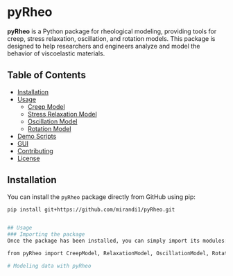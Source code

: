 # pyRheo

**pyRheo** is a Python package for rheological modeling, providing tools for creep, stress relaxation, oscillation, and rotation models. This package is designed to help researchers and engineers analyze and model the behavior of viscoelastic materials.

## Table of Contents

- [Installation](#installation)
- [Usage](#usage)
  - [Creep Model](#creep-model)
  - [Stress Relaxation Model](#stress-relaxation-model)
  - [Oscillation Model](#oscillation-model)
  - [Rotation Model](#rotation-model)
- [Demo Scripts](#demo-scripts)
- [GUI](#gui)
- [Contributing](#contributing)
- [License](#license)

## Installation

You can install the `pyRheo` package directly from GitHub using pip:

```sh
pip install git+https://github.com/mirandi1/pyRheo.git


## Usage
### Importing the package
Once the package has been installed, you can simply import its modules:

from pyRheo import CreepModel, RelaxationModel, OscillationModel, RotationModel

# Modeling data with pyRheo
